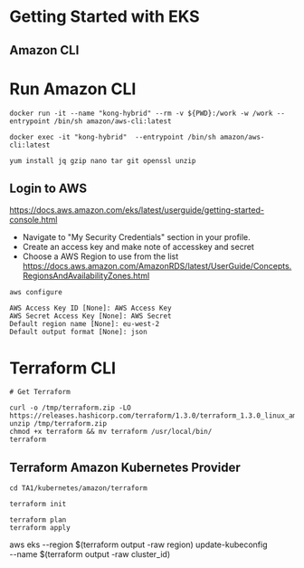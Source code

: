 # Getting Started with EKS

## Amazon CLI

# Run Amazon CLI
```
docker run -it --name "kong-hybrid" --rm -v ${PWD}:/work -w /work --entrypoint /bin/sh amazon/aws-cli:latest

docker exec -it "kong-hybrid"  --entrypoint /bin/sh amazon/aws-cli:latest

yum install jq gzip nano tar git openssl unzip
```

## Login to AWS

https://docs.aws.amazon.com/eks/latest/userguide/getting-started-console.html


- Navigate to "My Security Credentials" section in your profile. 
- Create an access key and make note of accesskey and secret
- Choose a AWS Region to use from the list
https://docs.aws.amazon.com/AmazonRDS/latest/UserGuide/Concepts.RegionsAndAvailabilityZones.html

```
aws configure

AWS Access Key ID [None]: AWS Access Key
AWS Secret Access Key [None]: AWS Secret
Default region name [None]: eu-west-2
Default output format [None]: json

```

# Terraform CLI 

```
# Get Terraform

curl -o /tmp/terraform.zip -LO https://releases.hashicorp.com/terraform/1.3.0/terraform_1.3.0_linux_amd64.zip
unzip /tmp/terraform.zip
chmod +x terraform && mv terraform /usr/local/bin/
terraform
```

## Terraform Amazon Kubernetes Provider 

```
cd TA1/kubernetes/amazon/terraform

terraform init

terraform plan
terraform apply

```

aws eks --region $(terraform output -raw region) update-kubeconfig \
    --name $(terraform output -raw cluster_id)
